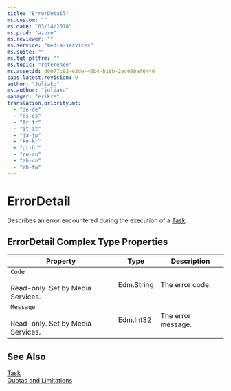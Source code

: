```yaml
---
title: "ErrorDetail"
ms.custom: ""
ms.date: "03/14/2018"
ms.prod: "azure"
ms.reviewer: ""
ms.service: "media-services"
ms.suite: ""
ms.tgt_pltfrm: ""
ms.topic: "reference"
ms.assetid: d0077c92-e2de-46b4-b18b-2ec09baf6440
caps.latest.revision: 9
author: "Juliako"
ms.author: "juliako"
manager: "erikre"
translation.priority.mt: 
  - "de-de"
  - "es-es"
  - "fr-fr"
  - "it-it"
  - "ja-jp"
  - "ko-kr"
  - "pt-br"
  - "ru-ru"
  - "zh-cn"
  - "zh-tw"
---
```

# ErrorDetail
Describes an error encountered during the execution of a [Task](../operations/task.md).  
  
##  <a name="asset_entity_properties"></a> ErrorDetail Complex Type Properties  
  
|Property|Type|Description|  
|--------------|----------|-----------------|  
|`Code`<br /><br /> Read-only. Set by Media Services.|Edm.String|The error code.|  
|`Message`<br /><br /> Read-only. Set by Media Services.|Edm.Int32|The error message.|  
  
## See Also  
 [Task](../operations/task.md)   
 [Quotas and Limitations](https://msdn.microsoft.com/82f7e538-6bdf-4883-aa50-24574cc4996e)